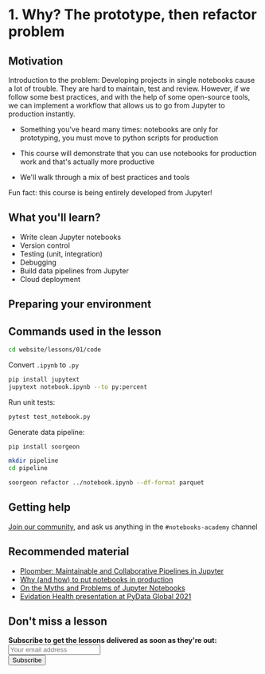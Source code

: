 # 1. Why? The prototype, then refactor problem

## Motivation

Introduction to the problem: Developing projects in single notebooks cause a lot of trouble. They are hard to maintain, test and review. However, if we follow some best practices, and with the help of some open-source tools, we can implement a workflow that allows us to go from Jupyter to production instantly.

* Something you've heard many times: notebooks are only for prototyping, you must move to python scripts for production
* This course will demonstrate that you can use notebooks for production work and that's actually more productive

* We'll walk through a mix of best practices and tools

Fun fact: this course is being entirely developed from Jupyter!

## What you'll learn?

- Write clean Jupyter notebooks
- Version control
- Testing (unit, integration)
- Debugging
- Build data pipelines from Jupyter
- Cloud deployment

## Preparing your environment

## Commands used in the lesson

```sh
cd website/lessons/01/code
```

Convert `.ipynb` to `.py`

```sh
pip install jupytext
jupytext notebook.ipynb --to py:percent
```

Run unit tests:

```sh
pytest test_notebook.py
```

Generate data pipeline:

```sh
pip install soorgeon

mkdir pipeline
cd pipeline

soorgeon refactor ../notebook.ipynb --df-format parquet
```

## Getting help

[Join our community](https://ploomber.io/community), and ask us anything in the `#notebooks-academy` channel

## Recommended material

- [Ploomber: Maintainable and Collaborative Pipelines in Jupyter](https://blog.jupyter.org/ploomber-maintainable-and-collaborative-pipelines-in-jupyter-acb3ad2101a7)
- [Why (and how) to put notebooks in production](https://ploomber.io/blog/nbs-production)
- [On the Myths and Problems of Jupyter Notebooks](https://ploomber.io/blog/nbs-myths/)
- [Evidation Health presentation at PyData Global 2021](https://www.youtube.com/watch?v=cFpUBiSgDwU)

## Don't miss a lesson

<div id="newsletter">
<div class="newsletter-copy"><b>Subscribe to get the lessons delivered as soon as they're out:</b></div>
<div id="revue-embed">
  <form action="https://www.getrevue.co/profile/ploomber/add_subscriber" method="post" id="revue-form" name="revue-form"  target="_blank">
  <div class="revue-form-group" id="email-text-field">
    <input class="revue-form-field" placeholder="Your email address" type="email" name="member[email]" id="member_email">
  </div>
  <div class="revue-form-actions" id="submit-btn">
    <input type="submit" value="Subscribe" name="member[subscribe]" id="member_submit">
  </div>
  </form>
</div>
</div>

